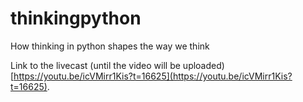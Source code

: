 # thinkingpython
How thinking in python shapes the way we think

Link to the livecast (until the video will be uploaded) [https://youtu.be/icVMirr1Kis?t=16625](https://youtu.be/icVMirr1Kis?t=16625).
